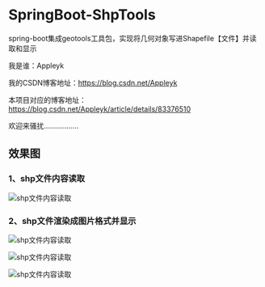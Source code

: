 # SpringBoot-ShpTools
spring-boot集成geotools工具包，实现将几何对象写进Shapefile【文件】并读取和显示


我是谁：Appleyk

我的CSDN博客地址：https://blog.csdn.net/Appleyk

本项目对应的博客地址：https://blog.csdn.net/Appleyk/article/details/83376510


欢迎来骚扰.................


## 效果图

### 1、shp文件内容读取

![shp文件内容读取](https://i.postimg.cc/L6gpv8Mg/shpreader.png)


### 2、shp文件渲染成图片格式并显示

![shp文件内容读取](https://i.postimg.cc/nzDHr4G2/shpreader2.png)

![shp文件内容读取](https://i.postimg.cc/D0GdxMdG/shpreader3.png)

![shp文件内容读取](https://i.postimg.cc/d0KM6b22/shpreader5.png)
